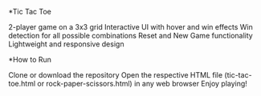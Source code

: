 *Tic Tac Toe

2-player game on a 3x3 grid
Interactive UI with hover and win effects
Win detection for all possible combinations
Reset and New Game functionality
Lightweight and responsive design

*How to Run

Clone or download the repository
Open the respective HTML file (tic-tac-toe.html or rock-paper-scissors.html) in any web browser
Enjoy playing!
